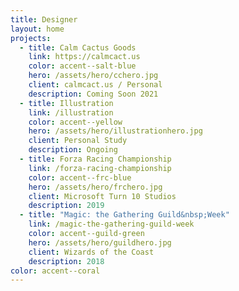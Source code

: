 ```yaml
---
title: Designer
layout: home
projects:
  - title: Calm Cactus Goods
    link: https://calmcact.us
    color: accent--salt-blue
    hero: /assets/hero/cchero.jpg
    client: calmcact.us / Personal
    description: Coming Soon 2021
  - title: Illustration
    link: /illustration
    color: accent--yellow
    hero: /assets/hero/illustrationhero.jpg
    client: Personal Study
    description: Ongoing
  - title: Forza Racing Championship
    link: /forza-racing-championship
    color: accent--frc-blue
    hero: /assets/hero/frchero.jpg
    client: Microsoft Turn 10 Studios
    description: 2019
  - title: "Magic: the Gathering Guild&nbsp;Week"
    link: /magic-the-gathering-guild-week
    color: accent--guild-green
    hero: /assets/hero/guildhero.jpg
    client: Wizards of the Coast
    description: 2018
color: accent--coral
---
```



